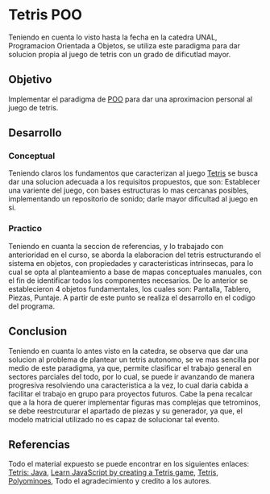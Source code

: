 # Tetris POO
Teniendo en cuenta lo visto hasta la fecha en la catedra UNAL, Programacion Orientada a Objetos, se utiliza este paradigma para dar solucion propia al juego de tetris con un grado de dificutlad mayor.
## Objetivo
Implementar el paradigma de [POO](https://en.wikipedia.org/wiki/Object-oriented_programming#:~:text=Object%2Doriented%20programming%20(OOP),(often%20known%20as%20methods).) para dar una aproximacion personal al juego de tetris.
## Desarrollo
### Conceptual
Teniendo claros los fundamentos que caracterizan al juego [Tetris](https://en.wikipedia.org/wiki/Tetris#Gameplay) se busca dar una solucion adecuada a los requisitos propuestos, que son: Establecer una variente del juego, con bases estructuras lo mas cercanas posibles, implementando un repositorio de sonido; darle mayor dificultad al juego en si.
### Practico
Teniendo en cuanta la seccion de referencias, y lo trabajado con anterioridad en el curso, se aborda la elaboracion del tetris estructurando el sistema en objetos, con propiedades y caracteristicas intrinsecas, para lo cual se opta al planteamiento a base de mapas conceptuales manuales, con el fin de identificar todos los componentes necesarios. De lo anterior se establecieron 4 objetos fundamentales, los cuales son: Pantalla, Tablero, Piezas, Puntaje. A partir de este punto se realiza el desarrollo en el codigo del programa.
## Conclusion
Teniendo en cuanta lo antes visto en la catedra, se observa que dar una solucion al problema de plantear un tetris autonomo, se ve mas sencilla por medio de este paradigma, ya que, permite clasificar el trabajo general en sectores parciales del todo, por lo cual, se puede ir avanzando de manera progresiva resolviendo una caracteristica a la vez, lo cual daria cabida a facilitar el trabajo en grupo para proyectos futuros. Cabe la pena recalcar que a la hora de querer implementar figuras mas complejas que tetrominos, se debe reestrcuturar el apartado de piezas y su generador, ya que, el modelo matricial utilizado no es capaz de solucionar tal evento.
## Referencias
Todo el material expuesto se puede encontrar en los siguientes enlaces:
[Tetris: Java](https://personales.unican.es/blancobc/apuntesvj/prog/tetrisJava.html),
[Learn JavaScript by creating a Tetris game](https://www.freecodecamp.org/news/learn-javascript-by-creating-a-tetris-game/),
[Tetris](https://rosettacode.org/wiki/Tetris),
[Polyominoes](https://rosettacode.org/wiki/Free_polyominoes_enumeration),
Todo el agradecimiento y credito a los autores.
